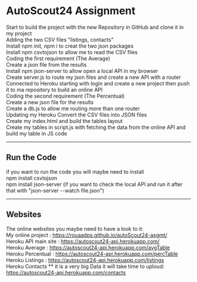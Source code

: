 # AutoScout24 Assignment
Start to build the project with the new Repository in GitHub and clone it in my project<br>
Adding the two CSV files "listings, contacts"<br>
Install npm init, npm i to creat the two json packages<br>
Install npm csvtojson to allow me to read the CSV files<br>
Coding the first requirement (The Average)<br>
Create a json file from the results<br>
Install npm json-server to allow open a local API in my browser<br>
Create server.js to route my json files and create a new API with a router<br>
Connected to Heroku starting with login and create a new project then push it to ma repository to build an online API<br>
Coding the second requirement (The Percentual)<br>
Create a new json file for the results <br>
Create a db.js to allow me routing more than one router<br>
Updating my Heroku
Convert the CSV files into JSON files <br>
Create my index.html and build the tables layout<br>
Create my tables in script.js with fetching the data from the online API and build my table in JS code<br>
<hr />

<h2>Run the Code</h2>

if you want to run the code you will maybe need to install<br> 
npm install csvtojson<br>
npm install json-server (if you want to check the local API and run it after that with "json-server --watch file.json")<br>
<hr />

<h2>Websites</h2>

The online websites you maybe need to have a look to it:<br>
My online project : https://rouaadps.github.io/autoScout24-asgmt/<br>
Heroku API main site : https://autoscout24-api.herokuapp.com/<br>
Heroku Average : https://autoscout24-api.herokuapp.com/avgTable<br>
Heroku Percentual : https://autoscout24-api.herokuapp.com/percTable<br>
Heroku Listings : https://autoscout24-api.herokuapp.com/listings<br>
Heroku Contacts  ** it is  a very big Data it will take time to uploud: https://autoscout24-api.herokuapp.com/contacts 


